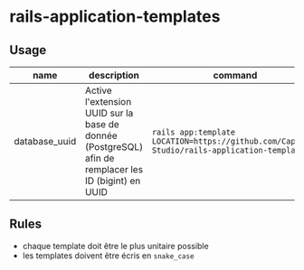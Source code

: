 # rails-application-templates

## Usage

| name | description  | command  |
|------|--------------|----------|
| database_uuid | Active l'extension UUID sur la base de donnée (PostgreSQL) afin de remplacer les ID (bigint) en UUID | `rails app:template LOCATION=https://github.com/Captive-Studio/rails-application-templates` |

## Rules

- chaque template doit être le plus unitaire possible
- les templates doivent être écris en `snake_case`
